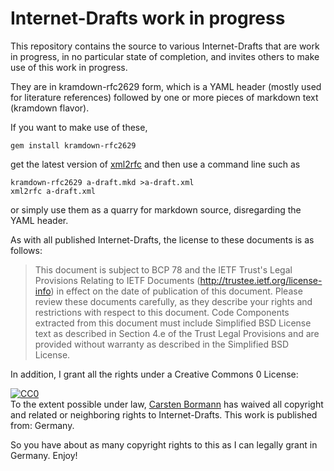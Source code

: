# Internet-Drafts work in progress

This repository contains the source to various Internet-Drafts that are work in progress, in no particular state of completion, and invites others to make use of this work in progress.

They are in kramdown-rfc2629 form, which is a YAML header (mostly used for literature references) followed by one or more pieces of markdown text (kramdown flavor).

If you want to make use of these,

    gem install kramdown-rfc2629

get the latest version of [xml2rfc](http://xml.resource.org) and then use a command line such as

    kramdown-rfc2629 a-draft.mkd >a-draft.xml
    xml2rfc a-draft.xml

or simply use them as a quarry for markdown source, disregarding the YAML header.

As with all published Internet-Drafts, the license to these documents is as follows:

> This document is subject to BCP 78 and the IETF Trust's Legal Provisions Relating to IETF Documents (http://trustee.ietf.org/license-info) in effect on the date of publication of this document.  Please review these documents carefully, as they describe your rights and restrictions with respect to this document.  Code Components extracted from this document must include Simplified BSD License text as described in Section 4.e of the Trust Legal Provisions and are provided without warranty as described in the Simplified BSD License.

In addition, I grant all the rights under a Creative Commons 0 License:

<p xmlns:dct="http://purl.org/dc/terms/" xmlns:vcard="http://www.w3.org/2001/vcard-rdf/3.0#">
  <a rel="license"
     href="http://creativecommons.org/publicdomain/zero/1.0/">
    <img src="http://i.creativecommons.org/p/zero/1.0/88x31.png"
         style="border-style: none;" alt="CC0" />
  </a>
  <br />
  To the extent possible under law,
  <a rel="dct:publisher"
     href="http://github.com/cabo">
     <span property="dct:title">Carsten Bormann</span></a>
  has waived all copyright and related or neighboring rights to
  <span property="dct:title">Internet-Drafts</span>.
This work is published from:
<span property="vcard:Country" datatype="dct:ISO3166"
      content="DE" about="http://github.com/cabo/I-D">
  Germany</span>.
</p>

So you have about as many copyright rights to this as I can legally grant in Germany.  Enjoy!
